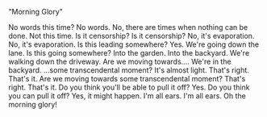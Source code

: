 "Morning Glory"

No words this time?
No words.
No, there are times when nothing can be done.
Not this time.
Is it censorship?
Is it censorship?
No, it's evaporation.
No, it's evaporation.
Is this leading somewhere?
Yes.
We're going down the lane.
Is this going somewhere?
Into the garden.
Into the backyard.
We're walking down the driveway.
Are we moving towards....
We're in the backyard.
...some transcendental moment?
It's almost light.
That's right.
That's it.
Are we moving towards some transcendental moment?
That's right.
That's it.
Do you think you'll be able to pull it off?
Yes. Do you think you can pull it off?
Yes, it might happen.
I'm all ears.
I'm all ears.
Oh the morning glory!
